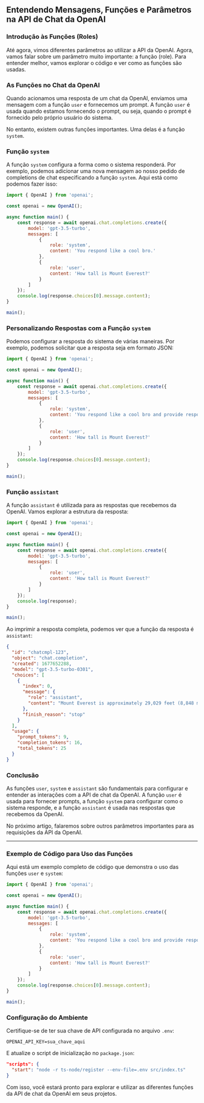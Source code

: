 ## Entendendo Mensagens, Funções e Parâmetros na API de Chat da OpenAI

### Introdução às Funções (Roles)

Até agora, vimos diferentes parâmetros ao utilizar a API da OpenAI. Agora, vamos falar sobre um parâmetro muito importante: a função (role). Para entender melhor, vamos explorar o código e ver como as funções são usadas.

### As Funções no Chat da OpenAI

Quando acionamos uma resposta de um chat da OpenAI, enviamos uma mensagem com a função `user` e fornecemos um prompt. A função `user` é usada quando estamos fornecendo o prompt, ou seja, quando o prompt é fornecido pelo próprio usuário do sistema.

No entanto, existem outras funções importantes. Uma delas é a função `system`.

### Função `system`

A função `system` configura a forma como o sistema responderá. Por exemplo, podemos adicionar uma nova mensagem ao nosso pedido de completions de chat especificando a função `system`. Aqui está como podemos fazer isso:

```javascript
import { OpenAI } from 'openai';

const openai = new OpenAI();

async function main() {
    const response = await openai.chat.completions.create({
        model: 'gpt-3.5-turbo',
        messages: [
            {
                role: 'system',
                content: 'You respond like a cool bro.'
            },
            {
                role: 'user',
                content: 'How tall is Mount Everest?'
            }
        ]
    });
    console.log(response.choices[0].message.content);
}

main();
```

### Personalizando Respostas com a Função `system`

Podemos configurar a resposta do sistema de várias maneiras. Por exemplo, podemos solicitar que a resposta seja em formato JSON:

```javascript
import { OpenAI } from 'openai';

const openai = new OpenAI();

async function main() {
    const response = await openai.chat.completions.create({
        model: 'gpt-3.5-turbo',
        messages: [
            {
                role: 'system',
                content: 'You respond like a cool bro and provide responses in JSON format with a coolness level from 1 to 10.'
            },
            {
                role: 'user',
                content: 'How tall is Mount Everest?'
            }
        ]
    });
    console.log(response.choices[0].message.content);
}

main();
```

### Função `assistant`

A função `assistant` é utilizada para as respostas que recebemos da OpenAI. Vamos explorar a estrutura da resposta:

```javascript
import { OpenAI } from 'openai';

const openai = new OpenAI();

async function main() {
    const response = await openai.chat.completions.create({
        model: 'gpt-3.5-turbo',
        messages: [
            {
                role: 'user',
                content: 'How tall is Mount Everest?'
            }
        ]
    });
    console.log(response);
}

main();
```

Ao imprimir a resposta completa, podemos ver que a função da resposta é `assistant`:

```json
{
  "id": "chatcmpl-123",
  "object": "chat.completion",
  "created": 1677652288,
  "model": "gpt-3.5-turbo-0301",
  "choices": [
    {
      "index": 0,
      "message": {
        "role": "assistant",
        "content": "Mount Everest is approximately 29,029 feet (8,848 meters) tall."
      },
      "finish_reason": "stop"
    }
  ],
  "usage": {
    "prompt_tokens": 9,
    "completion_tokens": 16,
    "total_tokens": 25
  }
}
```

### Conclusão

As funções `user`, `system` e `assistant` são fundamentais para configurar e entender as interações com a API de chat da OpenAI. A função `user` é usada para fornecer prompts, a função `system` para configurar como o sistema responde, e a função `assistant` é usada nas respostas que recebemos da OpenAI.

No próximo artigo, falaremos sobre outros parâmetros importantes para as requisições da API da OpenAI.

---

### Exemplo de Código para Uso das Funções

Aqui está um exemplo completo de código que demonstra o uso das funções `user` e `system`:

```javascript
import { OpenAI } from 'openai';

const openai = new OpenAI();

async function main() {
    const response = await openai.chat.completions.create({
        model: 'gpt-3.5-turbo',
        messages: [
            {
                role: 'system',
                content: 'You respond like a cool bro and provide responses in JSON format with a coolness level from 1 to 10.'
            },
            {
                role: 'user',
                content: 'How tall is Mount Everest?'
            }
        ]
    });
    console.log(response.choices[0].message.content);
}

main();
```

### Configuração do Ambiente

Certifique-se de ter sua chave de API configurada no arquivo `.env`:
```
OPENAI_API_KEY=sua_chave_aqui
```

E atualize o script de inicialização no `package.json`:
```json
"scripts": {
  "start": "node -r ts-node/register --env-file=.env src/index.ts"
}
```

Com isso, você estará pronto para explorar e utilizar as diferentes funções da API de chat da OpenAI em seus projetos.